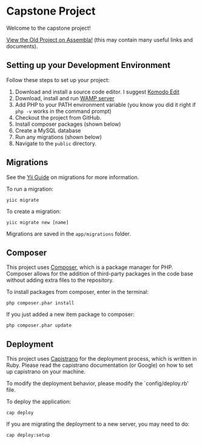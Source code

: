 Capstone Project
================
Welcome to the capstone project!

[View the Old Project on Assembla!](https://www.assembla.com/spaces/asu-teamwork-evaluation/wiki) (this may contain many
useful links and documents).

## Setting up your Development Environment
Follow these steps to set up your project:

1. Download and install a source code editor. I suggest [Komodo Edit](http://www.activestate.com/komodo-edit)
1. Download, install and run [WAMP server](www.wampserver.com/en/)
1. Add PHP to your PATH environment variable (you know you did it right if `php -v` works in the command prompt)
1. Checkout the project from GitHub.
1. Install composer packages (shown below)
1. Create a MySQL database
1. Run any migrations (shown below)
1. Navigate to the `public` directory.


## Migrations
See the [Yii Guide](http://www.yiiframework.com/doc/guide/1.1/en/database.migration) on migrations for more information.

To run a migration:

    yiic migrate
    
To create a migration:

    yiic migrate new [name]
    
Migrations are saved in the `app/migrations` folder.

## Composer
This project uses [Composer](http://getcomposer.org/), which is a package manager for PHP. Composer allows for the addition of third-party packages in the code base
without adding extra files to the repository.

To install packages from composer, enter in the terminal:

    php composer.phar install
    
If you just added a new item package to composer:

    php composer.phar update
    
## Deployment
This project uses [Capistrano](https://github.com/capistrano/capistrano) for the deployment process, which is written in Ruby. Please read the capistrano documentation (or Google)
on how to set up capistrano on your machine.

To modify the deployment behavior, please modify the `config/deploy.rb' file.

To deploy the application:

    cap deploy

If you are migrating the deployment to a new server, you may need to do:

    cap deploy:setup
    
